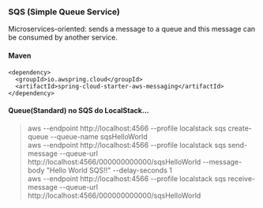 ### SQS (Simple Queue Service)
Microservices-oriented: sends a message to a queue and this message can be consumed by another service.

#### Maven
```
<dependency>
  <groupId>io.awspring.cloud</groupId>
  <artifactId>spring-cloud-starter-aws-messaging</artifactId>
</dependency>
```

#### Queue(Standard) no SQS do LocalStack...
> aws --endpoint http://localhost:4566 --profile localstack sqs create-queue --queue-name sqsHelloWorld <br>
> aws --endpoint http://localhost:4566 --profile localstack sqs send-message --queue-url http://localhost:4566/000000000000/sqsHelloWorld --message-body "Hello World SQS!!" --delay-seconds 1 <br>
> aws --endpoint http://localhost:4566 --profile localstack sqs receive-message --queue-url http://localhost:4566/000000000000/sqsHelloWorld <br>


